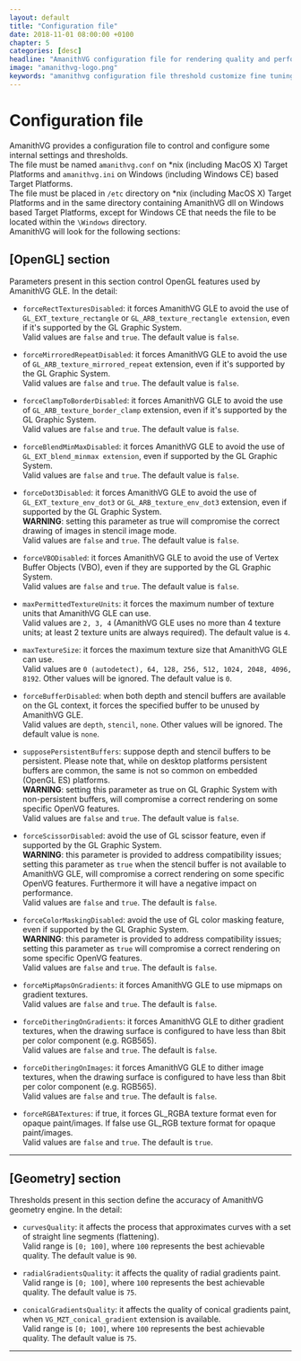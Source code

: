 ```yaml
---
layout: default
title: "Configuration file"
date: 2018-11-01 08:00:00 +0100
chapter: 5
categories: [desc]
headline: "AmanithVG configuration file for rendering quality and performance fine tuning"
image: "amanithvg-logo.png"
keywords: "amanithvg configuration file threshold customize fine tuning quality performance openvg"
---
```


# Configuration file

AmanithVG provides a configuration file to control and configure some internal settings and thresholds.<br>
The file must be named `amanithvg.conf` on *nix (including MacOS X) Target Platforms and `amanithvg.ini` on Windows (including Windows CE) based Target Platforms.<br>
The file must be placed in `/etc` directory on *nix (including MacOS X) Target Platforms and in the same directory containing AmanithVG dll on Windows based Target Platforms, except for Windows CE that needs the file to be located within the `\Windows` directory.<br>
AmanithVG will look for the following sections:

## [OpenGL] section

Parameters present in this section control OpenGL features used by AmanithVG GLE. In the detail:

 * `forceRectTexturesDisabled`: it forces AmanithVG GLE to avoid the use of `GL_EXT_texture_rectangle` or `GL_ARB_texture_rectangle extension`, even if it's supported by the GL Graphic System.<br>
 Valid values are `false` and `true`. The default value is `false`.

 * `forceMirroredRepeatDisabled`: it forces AmanithVG GLE to avoid the use of `GL_ARB_texture_mirrored_repeat` extension, even if it's supported by the GL Graphic System.<br>
 Valid values are `false` and `true`. The default value is `false`.

 * `forceClampToBorderDisabled`: it forces AmanithVG GLE to avoid the use of `GL_ARB_texture_border_clamp` extension, even if it's supported by the GL Graphic System.<br>
 Valid values are `false` and `true`. The default value is `false`.

 * `forceBlendMinMaxDisabled`: it forces AmanithVG GLE to avoid the use of `GL_EXT_blend_minmax extension`, even if supported by the GL Graphic System.<br>
 Valid values are `false` and `true`. The default value is `false`.

 * `forceDot3Disabled`: it forces AmanithVG GLE to avoid the use of `GL_EXT_texture_env_dot3` or `GL_ARB_texture_env_dot3` extension, even if supported by the GL Graphic System.<br>
 **WARNING**: setting this parameter as true will compromise the correct drawing of images in stencil image mode.<br>
 Valid values are `false` and `true`. The default value is `false`.

 * `forceVBODisabled`: it forces AmanithVG GLE to avoid the use of Vertex Buffer Objects (VBO), even if they are supported by the GL Graphic System.<br>
 Valid values are `false` and `true`. The default value is `false`.

 * `maxPermittedTextureUnits`: it forces the maximum number of texture units that AmanithVG GLE can use.<br>
 Valid values are `2, 3, 4` (AmanithVG GLE uses no more than 4 texture units; at least 2 texture units are always required). The default value is `4`.

 * `maxTextureSize`: it forces the maximum texture size that AmanithVG GLE can use.<br>
 Valid values are `0 (autodetect), 64, 128, 256, 512, 1024, 2048, 4096, 8192`. Other values will be ignored. The default value is `0`.

 * `forceBufferDisabled`: when both depth and stencil buffers are available on the GL context, it forces the specified buffer to be unused by AmanithVG GLE.<br>
 Valid values are `depth`, `stencil`, `none`. Other values will be ignored. The default value is `none`.

 * `supposePersistentBuffers`: suppose depth and stencil buffers to be persistent. Please note that, while on desktop platforms persistent buffers are common, the same is not so common on embedded (OpenGL ES) platforms.<br>
 **WARNING**: setting this parameter as true on GL Graphic System with non-persistent buffers, will compromise a correct rendering on some specific OpenVG features.<br>
 Valid values are `false` and `true`. The default value is `false`.

 * `forceScissorDisabled`: avoid the use of GL scissor feature, even if supported by the GL Graphic System.<br> **WARNING**: this parameter is provided to address compatibility issues; setting this parameter as `true` when the stencil buffer is not available to AmanithVG GLE, will compromise a correct rendering on some specific OpenVG features. Furthermore it will have a negative impact on performance.<br>
 Valid values are `false` and `true`. The default is `false`.

 * `forceColorMaskingDisabled`: avoid the use of GL color masking feature, even if supported by the GL Graphic System.<br> **WARNING**: this parameter is provided to address compatibility issues; setting this parameter as `true` will compromise a correct rendering on some specific OpenVG features.<br>
 Valid values are `false` and `true`. The default is `false`.

 * `forceMipMapsOnGradients`: it forces AmanithVG GLE to use mipmaps on gradient textures.<br>
 Valid values are `false` and `true`. The default is `false`.

 * `forceDitheringOnGradients`: it forces AmanithVG GLE to dither gradient textures, when the drawing surface is configured to have less than 8bit per color component (e.g. RGB565).<br>
 Valid values are `false` and `true`. The default is `false`.

 * `forceDitheringOnImages`: it forces AmanithVG GLE to dither image textures, when the drawing surface is configured to have less than 8bit per color component (e.g. RGB565).<br>
 Valid values are `false` and `true`. The default is `false`.

 * `forceRGBATextures`: if true, it forces GL\_RGBA texture format even for opaque paint/images. If false use GL_RGB texture format for opaque paint/images.<br>
 Valid values are `false` and `true`. The default is `true`.

---

## [Geometry] section

Thresholds present in this section define the accuracy of AmanithVG geometry engine. In the detail:

 * `curvesQuality`: it affects the process that approximates curves with a set of straight line segments (flattening).<br>
 Valid range is `[0; 100]`, where `100` represents the best achievable quality. The default value is `90`.

 * `radialGradientsQuality`: it affects the quality of radial gradients paint.<br>
 Valid range is `[0; 100]`, where `100` represents the best achievable quality. The default value is `75`.

 * `conicalGradientsQuality`: it affects the quality of conical gradients paint, when `VG_MZT_conical_gradient` extension is available.<br>
 Valid range is `[0; 100]`, where `100` represents the best achievable quality. The default value is `75`.

---
